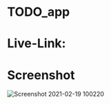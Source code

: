 # TODO_app
# Live-Link:

# Screenshot
![Screenshot 2021-02-19 100220](https://user-images.githubusercontent.com/70049584/112591806-f24f8380-8e2a-11eb-9c2b-b8650933aae5.png)

